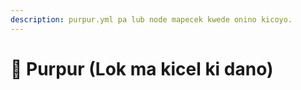 ```yaml
---
description: purpur.yml pa lub node mapecek kwede onino kicoyo.
---
```


# 🦑 Purpur (Lok ma kicel ki dano)
